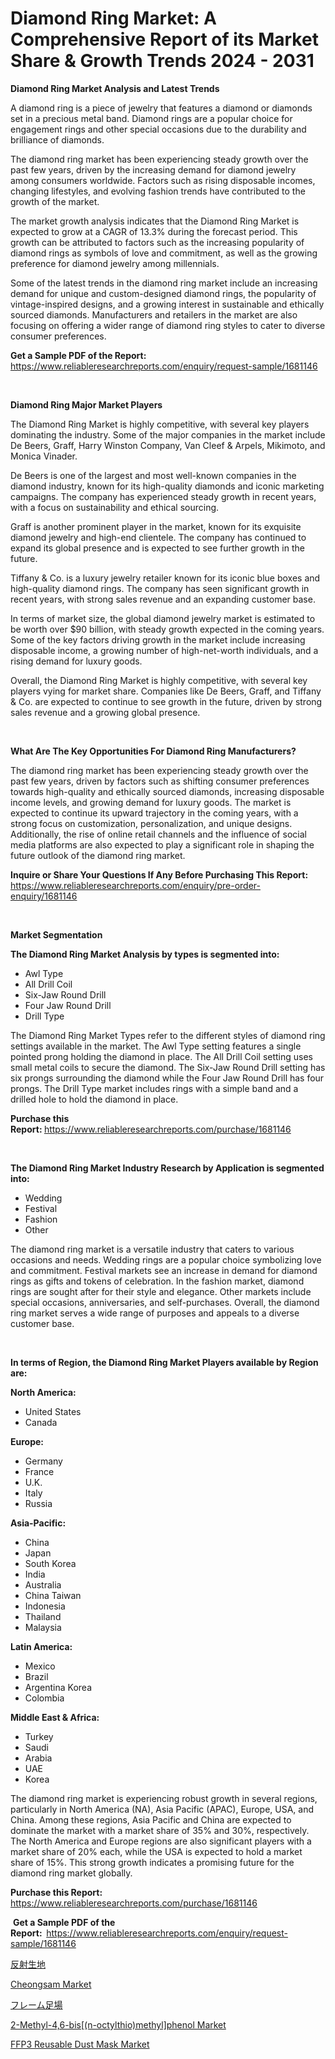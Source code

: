 <p><h1>Diamond Ring Market: A Comprehensive Report of its Market Share & Growth Trends 2024 - 2031</h1></p><p><strong>Diamond Ring Market Analysis and Latest Trends</strong></p>
<p><p>A diamond ring is a piece of jewelry that features a diamond or diamonds set in a precious metal band. Diamond rings are a popular choice for engagement rings and other special occasions due to the durability and brilliance of diamonds.</p><p>The diamond ring market has been experiencing steady growth over the past few years, driven by the increasing demand for diamond jewelry among consumers worldwide. Factors such as rising disposable incomes, changing lifestyles, and evolving fashion trends have contributed to the growth of the market.</p><p>The market growth analysis indicates that the Diamond Ring Market is expected to grow at a CAGR of 13.3% during the forecast period. This growth can be attributed to factors such as the increasing popularity of diamond rings as symbols of love and commitment, as well as the growing preference for diamond jewelry among millennials.</p><p>Some of the latest trends in the diamond ring market include an increasing demand for unique and custom-designed diamond rings, the popularity of vintage-inspired designs, and a growing interest in sustainable and ethically sourced diamonds. Manufacturers and retailers in the market are also focusing on offering a wider range of diamond ring styles to cater to diverse consumer preferences.</p></p>
<p><strong>Get a Sample PDF of the Report:&nbsp;</strong> <a href="https://www.reliableresearchreports.com/enquiry/request-sample/1681146">https://www.reliableresearchreports.com/enquiry/request-sample/1681146</a></p>
<p>&nbsp;</p>
<p><strong>Diamond Ring Major Market Players</strong></p>
<p><p>The Diamond Ring Market is highly competitive, with several key players dominating the industry. Some of the major companies in the market include De Beers, Graff, Harry Winston Company, Van Cleef & Arpels, Mikimoto, and Monica Vinader. </p><p>De Beers is one of the largest and most well-known companies in the diamond industry, known for its high-quality diamonds and iconic marketing campaigns. The company has experienced steady growth in recent years, with a focus on sustainability and ethical sourcing. </p><p>Graff is another prominent player in the market, known for its exquisite diamond jewelry and high-end clientele. The company has continued to expand its global presence and is expected to see further growth in the future. </p><p>Tiffany & Co. is a luxury jewelry retailer known for its iconic blue boxes and high-quality diamond rings. The company has seen significant growth in recent years, with strong sales revenue and an expanding customer base. </p><p>In terms of market size, the global diamond jewelry market is estimated to be worth over $90 billion, with steady growth expected in the coming years. Some of the key factors driving growth in the market include increasing disposable income, a growing number of high-net-worth individuals, and a rising demand for luxury goods. </p><p>Overall, the Diamond Ring Market is highly competitive, with several key players vying for market share. Companies like De Beers, Graff, and Tiffany & Co. are expected to continue to see growth in the future, driven by strong sales revenue and a growing global presence.</p></p>
<p>&nbsp;</p>
<p><strong>What Are The Key Opportunities For Diamond Ring Manufacturers?</strong></p>
<p><p>The diamond ring market has been experiencing steady growth over the past few years, driven by factors such as shifting consumer preferences towards high-quality and ethically sourced diamonds, increasing disposable income levels, and growing demand for luxury goods. The market is expected to continue its upward trajectory in the coming years, with a strong focus on customization, personalization, and unique designs. Additionally, the rise of online retail channels and the influence of social media platforms are also expected to play a significant role in shaping the future outlook of the diamond ring market.</p></p>
<p><strong>Inquire or Share Your Questions If Any Before Purchasing This Report:</strong> <a href="https://www.reliableresearchreports.com/enquiry/pre-order-enquiry/1681146">https://www.reliableresearchreports.com/enquiry/pre-order-enquiry/1681146</a></p>
<p>&nbsp;</p>
<p><strong>Market Segmentation</strong></p>
<p><strong>The Diamond Ring Market Analysis by types is segmented into:</strong></p>
<p><ul><li>Awl Type</li><li>All Drill Coil</li><li>Six-Jaw Round Drill</li><li>Four Jaw Round Drill</li><li>Drill Type</li></ul></p>
<p><p>The Diamond Ring Market Types refer to the different styles of diamond ring settings available in the market. The Awl Type setting features a single pointed prong holding the diamond in place. The All Drill Coil setting uses small metal coils to secure the diamond. The Six-Jaw Round Drill setting has six prongs surrounding the diamond while the Four Jaw Round Drill has four prongs. The Drill Type market includes rings with a simple band and a drilled hole to hold the diamond in place.</p></p>
<p><strong>Purchase this Report:&nbsp;</strong><a href="https://www.reliableresearchreports.com/purchase/1681146">https://www.reliableresearchreports.com/purchase/1681146</a></p>
<p>&nbsp;</p>
<p><strong>The Diamond Ring Market Industry Research by Application is segmented into:</strong></p>
<p><ul><li>Wedding</li><li>Festival</li><li>Fashion</li><li>Other</li></ul></p>
<p><p>The diamond ring market is a versatile industry that caters to various occasions and needs. Wedding rings are a popular choice symbolizing love and commitment. Festival markets see an increase in demand for diamond rings as gifts and tokens of celebration. In the fashion market, diamond rings are sought after for their style and elegance. Other markets include special occasions, anniversaries, and self-purchases. Overall, the diamond ring market serves a wide range of purposes and appeals to a diverse customer base.</p></p>
<p>&nbsp;</p>
<p><strong>In terms of Region, the Diamond Ring Market Players available by Region are:</strong></p>
<p>
    <p> <strong> North America: </strong>
        <ul>
            <li>United States</li>
            <li>Canada</li>
        </ul>
        </p> 
    <p> <strong> Europe: </strong>
        <ul>
            <li>Germany</li>
            <li>France</li>
            <li>U.K.</li>
            <li>Italy</li>
            <li>Russia</li>
        </ul>
        </p> 
    <p> <strong> Asia-Pacific: </strong>
        <ul>
            <li>China</li>
            <li>Japan</li>
            <li>South Korea</li>
            <li>India</li>
            <li>Australia</li>
            <li>China Taiwan</li>
            <li>Indonesia</li>
            <li>Thailand</li>
            <li>Malaysia</li>
        </ul>
        </p> 
    <p> <strong> Latin America: </strong>
        <ul>
            <li>Mexico</li>
            <li>Brazil</li>
            <li>Argentina Korea</li>
            <li>Colombia</li>
        </ul>
        </p> 
    <p> <strong> Middle East & Africa: </strong>
        <ul>
            <li>Turkey</li>
            <li>Saudi</li>
            <li>Arabia</li>
            <li>UAE</li>
            <li>Korea</li>
        </ul>
    </p>
    </p>
<p><p>The diamond ring market is experiencing robust growth in several regions, particularly in North America (NA), Asia Pacific (APAC), Europe, USA, and China. Among these regions, Asia Pacific and China are expected to dominate the market with a market share of 35% and 30%, respectively. The North America and Europe regions are also significant players with a market share of 20% each, while the USA is expected to hold a market share of 15%. This strong growth indicates a promising future for the diamond ring market globally.</p></p>
<p><strong>Purchase this Report: </strong><a href="https://www.reliableresearchreports.com/purchase/1681146">https://www.reliableresearchreports.com/purchase/1681146</a></p>
<p>&nbsp;<strong>Get a Sample PDF of the Report:&nbsp;&nbsp;</strong><a href="https://www.reliableresearchreports.com/enquiry/request-sample/1681146">https://www.reliableresearchreports.com/enquiry/request-sample/1681146</a></p>
<p><strong></strong></p>
<p><p><a href="https://github.com/wkuactfdzwizk06/Market-Research-Report-List-1/blob/main/20078233172.md">反射生地</a></p><p><a href="https://github.com/joannagoyvaerts/Market-Research-Report-List-1/blob/main/cheongsam-market.md">Cheongsam Market</a></p><p><a href="https://github.com/lrlmopnhwd79300/Market-Research-Report-List-1/blob/main/48770683173.md">フレーム足場</a></p><p><a href="https://issuu.com/reportprime-2/docs/2-methyl-46-bisn-octylthiomethylphenol-market-size">2-Methyl-4,6-bis[(n-octylthio)methyl]phenol Market</a></p><p><a href="https://issuu.com/reportprime-2/docs/ffp3-reusable-dust-mask-market-size-2030.pptx">FFP3 Reusable Dust Mask Market</a></p></p>